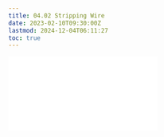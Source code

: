 ```yaml
---
title: 04.02 Stripping Wire
date: 2023-02-10T09:30:00Z
lastmod: 2024-12-04T06:11:27
toc: true
---
```


![Link to included file content](../../../../electronics/stripping-wire.md)
